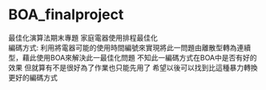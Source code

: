 # BOA_finalproject
最佳化演算法期末專題 家庭電器使用排程最佳化<br>
編碼方式:
利用將電器可能的使用時間編號來實現將此一問題由離散型轉為連續型，藉此使用BOA來解決此一最佳化問題
不知此一編碼方式在BOA中是否有好的效果
但就算有不是很好為了作業也只能先用了
希望以後可以找到比這種暴力轉換更好的編碼方式
